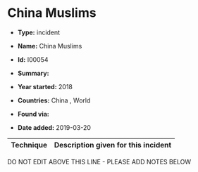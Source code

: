 # China Muslims

* **Type:** incident

* **Name:** China Muslims

* **Id:** I00054

* **Summary:** 

* **Year started:** 2018

* **Countries:** China , World

* **Found via:** 

* **Date added:** 2019-03-20
 

| Technique | Description given for this incident |
| --------- | ------------------------- |


DO NOT EDIT ABOVE THIS LINE - PLEASE ADD NOTES BELOW